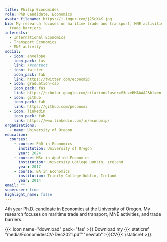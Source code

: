 ```yaml
---
title: Philip Economides
role: PhD Candidate, Economics
avatar_filename: https://i.imgur.com/j2ScX4K.jpg
bio: My research focuses on maritime trade and transport, MNE activities and
  trade barriers.
interests:
  - International Economics
  - Transport Economics
  - MNE activity
social:
  - icon: envelope
    icon_pack: fas
    link: /#contact
  - icon: twitter
    icon_pack: fab
    link: https://twitter.com/economip
  - icon: graduation-cap
    icon_pack: fas
    link: https://scholar.google.com/citations?user=V3uzvHMAAAAJ&hl=en
  - icon: github
    icon_pack: fab
    link: https://github.com/peconomi
  - icon: linkedin
    icon_pack: fab
    link: https://www.linkedin.com/in/economip/
organizations:
  - name: University of Oregon
education:
  courses:
    - course: PhD in Economics
      institution: University of Oregon
      year: 2024
    - course: MSc in Applied Economics
      institution: University College Dublin, Ireland
      year: 2017
    - course: BA in Economics
      institution: Trinity College Dublin, Ireland
      year: 2014
email: ""
superuser: true
highlight_name: false
---
```

4th year Ph.D. candidate in Economics at the University of Oregon. 
My research focuses on maritime trade and transport, MNE activities, and trade barriers.

{{< icon name="download" pack="fas" >}} Download my {{< staticref "media/EconomidesCV-Dec2021.pdf" "newtab" >}}CV{{< /staticref >}}.
